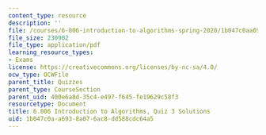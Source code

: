 ```yaml
---
content_type: resource
description: ''
file: /courses/6-006-introduction-to-algorithms-spring-2020/1b047c0aa6938a076ac8dd588cdc64a5_MIT6_006S20_q3.pdf
file_size: 230902
file_type: application/pdf
learning_resource_types:
- Exams
license: https://creativecommons.org/licenses/by-nc-sa/4.0/
ocw_type: OCWFile
parent_title: Quizzes
parent_type: CourseSection
parent_uid: 400e6a8d-35c4-e497-f645-fe19629c58f3
resourcetype: Document
title: 6.006 Introduction to Algorithms, Quiz 3 Solutions
uid: 1b047c0a-a693-8a07-6ac8-dd588cdc64a5
---
```

